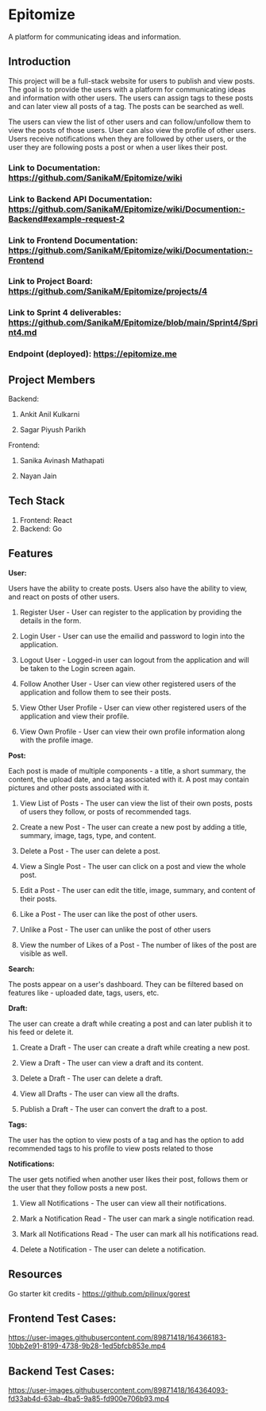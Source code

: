 
# Epitomize

A platform for communicating ideas and information.


## Introduction

This project will be a full-stack website for users to publish and view posts. The goal is to provide the users with a platform for communicating ideas and information with other users. The users can assign tags to these posts and can later view all posts of a tag. The posts can be searched as well.

The users can view the list of other users and can follow/unfollow them to view the posts of those users. User can also view the profile of other users. Users receive notifications when they are followed by other users, or the user they are following posts a post or when a user likes their post.

### Link to Documentation: https://github.com/SanikaM/Epitomize/wiki
### Link to Backend API Documentation: https://github.com/SanikaM/Epitomize/wiki/Documention:-Backend#example-request-2
### Link to Frontend Documentation: https://github.com/SanikaM/Epitomize/wiki/Documentation:-Frontend
### Link to Project Board: https://github.com/SanikaM/Epitomize/projects/4
### Link to Sprint 4 deliverables: https://github.com/SanikaM/Epitomize/blob/main/Sprint4/Sprint4.md
### Endpoint (deployed): https://epitomize.me
  

## Project Members

Backend:

1. Ankit Anil Kulkarni

2. Sagar Piyush Parikh

Frontend:

1. Sanika Avinash Mathapati

2. Nayan Jain

  
## Tech Stack

 1. Frontend: React
 2. Backend: Go

   
## Features

**User:**

Users have the ability to create posts. Users also have the ability to view, and react on posts of other users.

1. Register User - User can register to the application by providing the details in the form.

2. Login User - User can use the emailid and password to login into the application.

3. Logout User - Logged-in user can logout from the application and will be taken to the Login screen again.

4. Follow Another User - User can view other registered users of the application and follow them to see their posts.

5. View Other User Profile - User can view other registered users of the application and view their profile.

6. View Own Profile - User can view their own profile information along with the profile image.
 

**Post:**

Each post is made of multiple components - a title, a short summary, the content, the upload date, and a tag associated with it. A post may contain pictures and other posts associated with it.

1. View List of Posts - The user can view the list of their own posts, posts of users they follow, or posts of recommended tags.

2. Create a new Post - The user can create a new post by adding a title, summary, image, tags, type, and content.

3. Delete a Post - The user can delete a post.

4. View a Single Post - The user can click on a post and view the whole post.

5. Edit a Post - The user can edit the title, image, summary, and content of their posts.

6. Like a Post - The user can like the post of other users.

7. Unlike a Post - The user can unlike the post of other users

8. View the number of Likes of a Post -  The number of likes of the post are visible as well.

**Search:**

The posts appear on a user's dashboard. They can be filtered based on features like - uploaded date, tags, users, etc.

**Draft:**

The user can create a draft while creating a post and can later publish it to his feed or delete it.

1. Create a Draft - The user can create a draft while creating a new post.

2. View a Draft - The user can view a draft and its content.

3. Delete a Draft - The user can delete a draft.

4. View all Drafts - The user can view all the drafts.

5. Publish a Draft - The user can convert the draft to a post.

**Tags:**

The user has the option to view posts of a tag and has the option to add recommended tags to his profile to view posts related to those

**Notifications:**

The user gets notified when another user likes their post, follows them or the user that they follow posts a new post.

1. View all Notifications - The user can view all their notifications.

2. Mark a Notification Read -  The user can mark a single notification read.

3. Mark all Notifications Read - The user can mark all his notifications read.

4. Delete a Notification - The user can delete a notification.

## Resources

Go starter kit credits - https://github.com/pilinux/gorest

## Frontend Test Cases:

https://user-images.githubusercontent.com/89871418/164366183-10bb2e91-8199-4738-9b28-1ed5bfcb853e.mp4

## Backend Test Cases:

https://user-images.githubusercontent.com/89871418/164364093-fd33ab4d-63ab-4ba5-9a85-fd900e706b93.mp4
